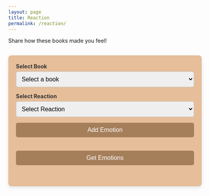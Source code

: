 ```yaml
---
layout: page 
title: Reaction
permalink: /reaction/
---
```


<style>

    form {
        margin-bottom: 20px;
    }

    .container {
        max-width: 800px;
        margin: 30px auto;
        padding: 20px;
        background-color: #e6be9a;
        border-radius: 8px;
        box-shadow: 0 4px 10px rgba(0, 0, 0, 0.1);
    }

    h1, h2, h3 {
        color: #4A4A4A;
    }

    h2 {
        margin: 20px 0 10px;
        font-size: 1.5em;
        color: #4A4A4A;
    }

    label {
        display: block;
        margin-bottom: 5px;
        font-weight: bold;
        color: #333;
    }

    input, select, button {
        width: 100%;
        padding: 10px;
        margin-bottom: 15px;
        border: 1px solid #ccc;
        border-radius: 5px;
        font-size: 16px;
    }

    button {
        background-color: #A57E5A;
        color: white;
        font-size: 16px;
        cursor: pointer;
        border: none;
    }

    button:hover {
        background-color: #8F5A3E;
        transition: 0.3s;
    }

    .results {
        margin-top: 20px;
        color: black;
    }

    .emotion-item {
        background-color: #F8F0E3;
        margin: 10px 0;
        padding: 15px;
        border-radius: 5px;
        border: 1px solid #E0C7A0;
        display: flex;
        justify-content: space-between;
        align-items: center;
    }

    .emotion-item div {
        display: flex;
        gap: 5px;
    }

    .update-button, .delete-button {
        background: none;
        border: none;
        font-size: 18px;
        cursor: pointer;
        padding: 5px;
    }

    .update-button:hover {
        color: #f0ad4e;
    }

    .delete-button:hover {
        color: #d9534f;
    }
</style>
<input type="hidden" id="userId" value="1"> 
<div>
    <p> Share how these books made you feel! </p>
</div>
<div class="container">
    <form id="addEmotionForm">
        <label for="bookDropdown">Select Book</label>
        <select id="bookDropdown" required>
            <option value="">Select a book</option>
        </select>
        <label for="addReactionType">Select Reaction</label>
        <select id="addReactionType" required>
            <option value="">Select Reaction</option>
            <option value="🎉">🎉 Happy</option>
            <option value="👍">👍 Good</option>
            <option value="❤️">❤️ Loved</option>
            <option value="😂">😂 Hilarious</option>
            <option value="😢">😢 Sad</option>
            <option value="🔥">🔥 Hot</option>
            <option value="😎">😎 Cool</option>
            <option value="🤔">🤔 Ponderous</option>
            <option value="💔">💔 Heart Broken</option>
            <option value="🎈">🎈 Drifting Away</option>
            <option value="✨">✨ Magical</option>
            <option value="🍀">🍀 Lucky</option>
            <option value="🌈">🌈 Rainbow</option>
        </select>
        <button type="submit">Add Emotion</button>
    </form>
    <div id="addedEmotions" class="results"></div>
    <button id="fetchEmotionsBtn">Get Emotions</button>
    <div id="emotionResults" class="results"></div>
</div>
<!-- 
<div class="container">
    <form id="addEmotionForm">
        <label for="bookDropdown">Select Book</label>
        <select id="bookDropdown" required>
            <option value="">Select a book</option>
        </select>
    </form>
    <div id="addedEmotions" class="results"></div>
    <button id="fetchEmotionsBtn">Get Emotions</button>
    <div id="emotionResults" class="results"></div>
</div> -->

<script type="module">
    import { pythonURI, fetchOptions } from '{{ site.baseurl }}/assets/js/api/config.js';

    document.addEventListener('DOMContentLoaded', async () => {
        try {
            const books = await fetchBooks();
            populateBookDropdown(books);
        } catch (error) {
            console.error('Error fetching books:', error);
        }
    });

    async function fetchBooks() {
        const URL = `${pythonURI}/api/wishlist/books`;
        try {
            const response = await fetch(URL, fetchOptions);
            if (!response.ok) throw new Error(`Failed to fetch books: ${response.status}`);
            return await response.json();
        } catch (error) {
            console.error('Error:', error);
            return [];
        }
    }

    function populateBookDropdown(books) {
        const dropdown = document.getElementById('bookDropdown');
        dropdown.innerHTML = '<option value="">Select a book</option>';
        books.forEach((book) => {
            const option = document.createElement('option');
            option.value = JSON.stringify({ id: book.id, title: book.title, author: book.author });
            option.textContent = `${book.title} by ${book.author}`;
            dropdown.appendChild(option);
        });
    }

    document.getElementById('addEmotionForm').addEventListener('submit', async (e) => {
        e.preventDefault();
        const userId = document.getElementById('userId').value;
        const bookDropdown = document.getElementById('bookDropdown');
        const selectedOption = bookDropdown.options[bookDropdown.selectedIndex];

        if (!selectedOption.value) {
            showStatusMessage('Please select a book.', false);
            return;
        }

        const bookData = JSON.parse(selectedOption.value);
        const bookId = bookData.id;
        const bookTitle = bookData.title;
        const authorId = bookData.author;
        const reactionType = document.getElementById('addReactionType').value;

        try {
            const response = await fetch(`${pythonURI}/api/emotion`, {
                ...fetchOptions,
                method: 'POST',
                headers: { 'Content-Type': 'application/json' },
                body: JSON.stringify({ user_id: userId, title_id: bookId, author_id: authorId, reaction_type: reactionType }),
            });

            if (!response.ok) throw new Error(await response.text());

            displayAddedEmotion(bookId, bookTitle, authorId, reactionType);
            showStatusMessage('Emotion successfully added!');
        } catch (error) {
            showStatusMessage(`Failed to add emotion: ${error.message}`, false);
        }
    });

    function displayAddedEmotion(bookId, bookTitle, authorId, reactionType) {
        const addedEmotionsDiv = document.getElementById('addedEmotions');
        const emotionItem = document.createElement('div');
        emotionItem.className = 'emotion-item';
        emotionItem.dataset.bookId = bookId;
        emotionItem.dataset.authorId = authorId;
        emotionItem.dataset.reaction = reactionType;

        emotionItem.innerHTML = `
            <span>📖 <b>${bookTitle}</b> by ${authorId} — Reaction: <span class="reaction-text">${reactionType}</span></span>
            <div>
                <button class="update-button">📝</button>
                <button class="delete-button">🗑️</button>
            </div>
        `;

        addedEmotionsDiv.appendChild(emotionItem);
        emotionItem.querySelector('.update-button').addEventListener('click', handleUpdateEmotion);
        emotionItem.querySelector('.delete-button').addEventListener('click', handleDeleteEmotion);
    }

    async function handleUpdateEmotion(event) {
        const userId = document.getElementById('userId').value;
        const emotionItem = event.target.closest('.emotion-item');
        const titleId = emotionItem.dataset.bookId;
        const authorId = emotionItem.dataset.authorId;

        const dropdown = document.createElement('select');
        dropdown.innerHTML = document.getElementById('addReactionType').innerHTML;
        dropdown.value = emotionItem.dataset.reaction;

        const submitButton = document.createElement('button');
        submitButton.textContent = 'Save';
        submitButton.onclick = async () => {
            const newReaction = dropdown.value;
            if (!newReaction) return;

            try {
                const response = await fetch(`${pythonURI}/api/emotion/update`, {
                    ...fetchOptions,
                    method: 'PUT',
                    headers: { 'Content-Type': 'application/json' },
                    body: JSON.stringify({ user_id: userId, title_id: titleId, reaction_type: newReaction }),
                });

                if (!response.ok) throw new Error(await response.text());

                emotionItem.dataset.reaction = newReaction;
                emotionItem.querySelector('.reaction-text').textContent = newReaction;
                showStatusMessage('Emotion successfully updated!');

                emotionItem.innerHTML = `
                    <span>📖 <b>${emotionItem.dataset.bookTitle}</b> by ${authorId} — Reaction: <span class="reaction-text">${newReaction}</span></span>
                    <div>
                        <button class="update-button">📝</button>
                        <button class="delete-button">🗑️</button>
                    </div>
                `;

                emotionItem.querySelector('.update-button').addEventListener('click', handleUpdateEmotion);
                emotionItem.querySelector('.delete-button').addEventListener('click', handleDeleteEmotion);
            } catch (error) {
                showStatusMessage(`Failed to update: ${error.message}`, false);
            }
        };

        const actionCell = event.target.parentElement;
        actionCell.innerHTML = '';
        actionCell.appendChild(dropdown);
        actionCell.appendChild(submitButton);
    }

    async function handleDeleteEmotion(event) {
        const userId = document.getElementById('userId').value;
        const emotionItem = event.target.closest('.emotion-item');
        const titleId = emotionItem.dataset.bookId;
        const authorId = emotionItem.dataset.authorId;

        if (!confirm(`Delete emotion for "${emotionItem.dataset.bookTitle}"?`)) return;

        try {
            const response = await fetch(`${pythonURI}/api/emotion/delete`, {
                ...fetchOptions,
                method: 'DELETE',
                headers: { 'Content-Type': 'application/json' },
                body: JSON.stringify({ user_id: userId, title_id: titleId, author_id: authorId }),
            });

            if (!response.ok) throw new Error(await response.text());

            emotionItem.remove();
            showStatusMessage('Emotion successfully deleted!');
        } catch (error) {
            showStatusMessage(`Failed to delete: ${error.message}`, false);
        }
    }

    document.getElementById("fetchEmotionsBtn").addEventListener("click", async function () {
        const bookDropdown = document.getElementById("bookDropdown");
        const selectedOption = bookDropdown.options[bookDropdown.selectedIndex];

        if (!selectedOption.value) {
            showStatusMessage('Please select a book first.', false);
            return;
        }

        const bookData = JSON.parse(selectedOption.value);
        const titleId = bookData.id;

        try {
            const response = await fetch(`${pythonURI}/api/emotion/${titleId}`, fetchOptions);
            const data = await response.json();

            if (!response.ok) throw new Error(data.message || 'Failed to fetch emotions');

            displayEmotions(data.emotions);
        } catch (error) {
            console.error('Error fetching emotions:', error);
            showStatusMessage(`Error: ${error.message}`, false);
        }
    });

    function displayEmotions(emotions) {
        const resultsDiv = document.getElementById("emotionResults");
        resultsDiv.innerHTML = "";

        if (emotions.length === 0) {
            resultsDiv.innerHTML = "<p>No reactions found for this book.</p>";
            return;
        }

        emotions.forEach(emotion => {
            const emotionItem = document.createElement("div");
            emotionItem.className = "emotion-item";
            emotionItem.innerHTML = `
                <span>User: ${emotion.user_id}, Reaction: ${emotion.reaction_type}, Author: ${emotion.author_id}</span>
            `;
            resultsDiv.appendChild(emotionItem);
        });
    }

    function showStatusMessage(message, isSuccess = true) {
        const statusMessage = document.getElementById('statusMessage') || createStatusMessageElement();
        statusMessage.textContent = message;
        statusMessage.style.color = isSuccess ? 'green' : 'red';
        statusMessage.style.display = 'block';
        setTimeout(() => statusMessage.style.display = 'none', 3000);
    }

    function createStatusMessageElement() {
        const statusMessage = document.createElement('div');
        statusMessage.id = 'statusMessage';
        statusMessage.style.position = 'fixed';
        statusMessage.style.top = '10px';
        statusMessage.style.left = '50%';
        statusMessage.style.transform = 'translateX(-50%)';
        statusMessage.style.padding = '10px 20px';
        statusMessage.style.background = 'rgba(255, 255, 255, 0.9)';
        statusMessage.style.border = '1px solid black';
        statusMessage.style.borderRadius = '5px';
        statusMessage.style.fontWeight = 'bold';
        document.body.appendChild(statusMessage);
        return statusMessage;
    }
</script>